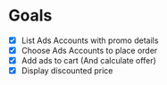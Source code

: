 # Goals

- [x] List Ads Accounts with promo details
- [x] Choose Ads Accounts to place order
- [x] Add ads to cart (And calculate offer)
- [x] Display discounted price
